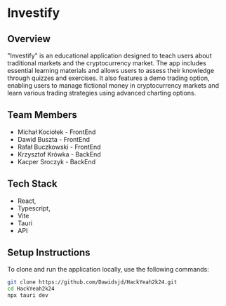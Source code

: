 # Investify

## Overview
"Investify" is an educational application designed to teach users about traditional markets and the cryptocurrency market. The app includes essential learning materials and allows users to assess their knowledge through quizzes and exercises. It also features a demo trading option, enabling users to manage fictional money in cryptocurrency markets and learn various trading strategies using advanced charting options.

## Team Members
- Michał Kociołek - FrontEnd
- Dawid Buszta - FrontEnd
- Rafał Buczkowski - FrontEnd
- Krzysztof Krówka - BackEnd
- Kacper Sroczyk - BackEnd


## Tech Stack
- React,
- Typescript,
- Vite
- Tauri
- API

## Setup Instructions
To clone and run the application locally, use the following commands:

```bash
git clone https://github.com/Dawidsjd/HackYeah2k24.git
cd HackYeah2k24
npx tauri dev
